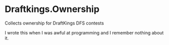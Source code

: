 # Draftkings.Ownership
Collects ownership for DraftKings DFS contests

I wrote this when I was awful at programming and I remember nothing about it.
